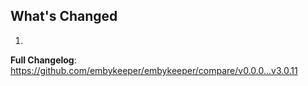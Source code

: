 ## What's Changed

1.

**Full Changelog**: https://github.com/embykeeper/embykeeper/compare/v0.0.0...v3.0.11

